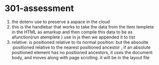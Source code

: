 # 301-assessment
 1. the dotenv use to preserve a aspace in the cloud 
 2. this is the handlebar that works to take the data from the item templete  in the HTML as amarkup and then compile this data to be as afunction(run atemplete ) use in js  then we appended it to tist
 3. relative: is positioned relative to its normal position:
 but the absoulte :positioned relative to the nearest positioned ancestor , if an absolute positioned element has no positioned ancestors, it uses the document body, and moves along with page scrolling. it will be in the layout file
